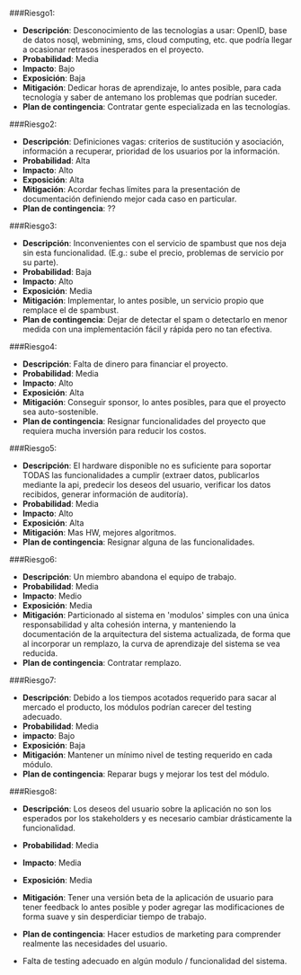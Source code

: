###Riesgo1:
* **Descripción**: Desconocimiento de las tecnologías a usar: OpenID, base de datos nosql, webmining, sms, cloud computing, etc. que podría llegar a ocasionar retrasos inesperados en el proyecto.
* **Probabilidad**: Media
* **Impacto**: Bajo
* **Exposición**: Baja
* **Mitigación**: Dedicar horas de aprendizaje, lo antes posible, para cada tecnología y saber de antemano los problemas que podrían suceder.
* **Plan de contingencia**: Contratar gente especializada en las tecnologías.

###Riesgo2:
* **Descripción**: Definiciones vagas: criterios de sustitución y asociación, información a recuperar, prioridad de los usuarios por la información.
* **Probabilidad**: Alta
* **Impacto**: Alto
* **Exposición**: Alta
* **Mitigación**: Acordar fechas límites para la presentación de documentación definiendo mejor cada caso en particular.
* **Plan de contingencia**: ??

###Riesgo3:
* **Descripción**: Inconvenientes con el servicio de spambust que nos deja sin esta funcionalidad. (E.g.: sube el precio, problemas de servicio por su parte).
* **Probabilidad**: Baja
* **Impacto**: Alto
* **Exposición**: Media
* **Mitigación**: Implementar, lo antes posible, un servicio propio que remplace el de spambust.
* **Plan de contingencia**: Dejar de detectar el spam o detectarlo en menor medida con una implementación fácil y rápida pero no tan efectiva.

###Riesgo4:
* **Descripción**: Falta de dinero para financiar el proyecto.
* **Probabilidad**: Media
* **Impacto**: Alto
* **Exposición**: Alta
* **Mitigación**: Conseguir sponsor, lo antes posibles, para que el proyecto sea auto-sostenible.
* **Plan de contingencia**: Resignar funcionalidades del proyecto que requiera mucha inversión para reducir los costos.

###Riesgo5:
* **Descripción**: El hardware disponible no es suficiente para soportar TODAS las funcionalidades a cumplir (extraer datos, publicarlos mediante la api, predecir los deseos del usuario, verificar los datos recibidos, generar información de auditoría).
* **Probabilidad**: Media
* **Impacto**: Alto
* **Exposición**: Alta
* **Mitigación**: Mas HW, mejores algoritmos.
* **Plan de contingencia**: Resignar alguna de las funcionalidades.

###Riesgo6:
* **Descripción**: Un miembro abandona el equipo de trabajo.
* **Probabilidad**: Media
* **Impacto**: Medio
* **Exposición**: Media
* **Mitigación**: Particionado al sistema en 'modulos' simples con una única responsabilidad y alta cohesión interna, y manteniendo la documentación de la arquitectura del sistema actualizada, de forma que al incorporar un remplazo, la curva de aprendizaje del sistema se vea reducida.
* **Plan de contingencia**: Contratar remplazo.

###Riesgo7:
* **Descripción**: Debido a los tiempos acotados requerido para sacar al mercado el producto, los módulos podrían carecer del testing adecuado.
* **Probabilidad**: Media
* **impacto**: Bajo
* **Exposición**: Baja
* **Mitigación**: Mantener un mínimo nivel de testing requerido en cada módulo.
* **Plan de contingencia**: Reparar bugs y mejorar los test del módulo.

###Riesgo8:
* **Descripción**: Los deseos del usuario sobre la aplicación no son los esperados por los stakeholders y es necesario cambiar drásticamente la funcionalidad.
* **Probabilidad**: Media
* **Impacto**: Media
* **Exposición**: Media
* **Mitigación**: Tener una versión beta de la aplicación de usuario para tener feedback lo antes posible y poder agregar las modificaciones de forma suave y sin desperdiciar tiempo de trabajo.
* **Plan de contingencia**: Hacer estudios de marketing para comprender realmente las necesidades del usuario.

* Falta de testing adecuado en algún modulo / funcionalidad del sistema.

